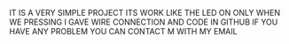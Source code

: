 IT IS A VERY SIMPLE PROJECT ITS WORK LIKE THE LED ON ONLY WHEN WE PRESSING I GAVE WIRE CONNECTION AND CODE IN GITHUB IF YOU HAVE ANY PROBLEM YOU CAN CONTACT M WITH MY EMAIL
